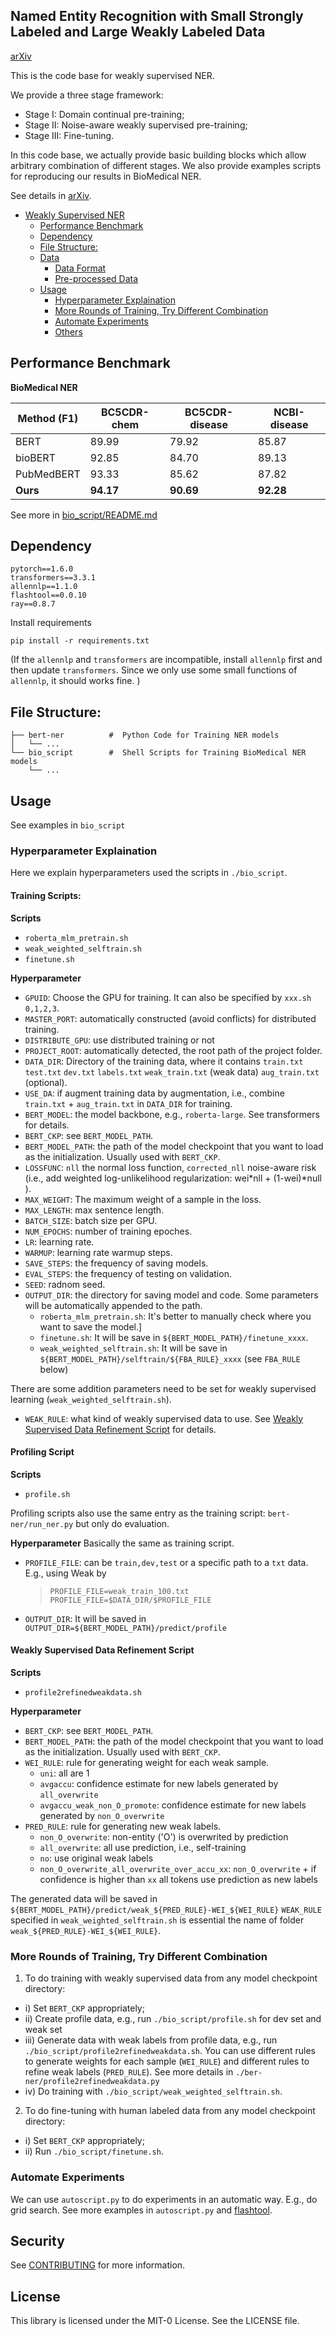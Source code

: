 ## Named Entity Recognition with Small Strongly Labeled and Large Weakly Labeled Data

[arXiv](https://arxiv.org/abs/2106.08977)

This is the code base for weakly supervised NER.

We provide a three stage framework:
- Stage I: Domain continual pre-training;
- Stage II: Noise-aware weakly supervised pre-training;
- Stage III: Fine-tuning.

In this code base, we actually provide basic building blocks which allow arbitrary combination of different stages. We also provide examples scripts for reproducing our results in BioMedical NER.

See details in [arXiv](https://arxiv.org/abs/2106.08977).


- [Weakly Supervised NER](#weakly-supervised-ner)
  - [Performance Benchmark](#performance-benchmark)
  - [Dependency](#dependency)
  - [File Structure:](#file-structure)
  - [Data](#data)
    - [Data Format](#data-format)
    - [Pre-processed Data](#pre-processed-data)
  - [Usage](#usage)
    - [Hyperparameter Explaination](#hyperparameter-explaination)
    - [More Rounds of Training, Try Different Combination](#more-rounds-of-training-try-different-combination)
    - [Automate Experiments](#automate-experiments)
    - [Others](#others)



## Performance Benchmark

**BioMedical NER**

|Method (F1) | BC5CDR-chem | BC5CDR-disease | NCBI-disease |
|-------|-------------|----------------|--------------|
|BERT	          |89.99	|79.92	|85.87|
|bioBERT        |92.85	|84.70 	|89.13|
|PubMedBERT	    |93.33	|85.62	|87.82|
|**Ours**|**94.17**	|**90.69**	|**92.28**|

See more in [bio_script/README.md](./bio_script/README.md#performance-benchmark)


## Dependency

```
pytorch==1.6.0
transformers==3.3.1
allennlp==1.1.0
flashtool==0.0.10
ray==0.8.7
```

Install requirements
```
pip install -r requirements.txt
```

(If the `allennlp` and `transformers` are incompatible, install `allennlp` first and then update `transformers`. Since we only use some small functions of `allennlp`, it should works fine. )

## File Structure:

```.
├── bert-ner          #  Python Code for Training NER models
│   └── ...
└── bio_script        #  Shell Scripts for Training BioMedical NER models
    └── ...
```

## Usage
See examples in `bio_script`

### Hyperparameter Explaination

Here we explain hyperparameters used the scripts in `./bio_script`.

#### Training Scripts:
**Scripts**
- `roberta_mlm_pretrain.sh`
- `weak_weighted_selftrain.sh`
- `finetune.sh`

**Hyperparameter**
- `GPUID`: Choose the GPU for training. It can also be specified by `xxx.sh 0,1,2,3`.
- `MASTER_PORT`: automatically constructed (avoid conflicts) for distributed training.
- `DISTRIBUTE_GPU`: use distributed training or not
- `PROJECT_ROOT`: automatically detected, the root path of the project folder.
- `DATA_DIR`: Directory of the training data, where it contains `train.txt` `test.txt` `dev.txt` `labels.txt` `weak_train.txt` (weak data) `aug_train.txt` (optional).
- `USE_DA`: if augment training data by augmentation, i.e., combine `train.txt` + `aug_train.txt` in `DATA_DIR` for training.
- `BERT_MODEL`: the model backbone, e.g., `roberta-large`. See transformers for details.
- `BERT_CKP`: see `BERT_MODEL_PATH`.
- `BERT_MODEL_PATH`: the path of the model checkpoint that you want to load as the initialization. Usually used with `BERT_CKP`.
- `LOSSFUNC`: `nll` the normal loss function, `corrected_nll` noise-aware risk (i.e., add weighted log-unlikelihood regularization: wei*nll + (1-wei)*null ).
- `MAX_WEIGHT`: The maximum weight of a sample in the loss.
- `MAX_LENGTH`: max sentence length.
- `BATCH_SIZE`: batch size per GPU.
- `NUM_EPOCHS`: number of training epoches.
- `LR`: learning rate.
- `WARMUP`: learning rate warmup steps.
- `SAVE_STEPS`: the frequency of saving models.
- `EVAL_STEPS`: the frequency of testing on validation.
- `SEED`: radnom seed.
- `OUTPUT_DIR`: the directory for saving model and code. Some parameters will be automatically appended to the path.
  - `roberta_mlm_pretrain.sh`: It's better to manually check where you want to save the model.]
  - `finetune.sh`: It will be save in `${BERT_MODEL_PATH}/finetune_xxxx`.
  - `weak_weighted_selftrain.sh`: It will be save in `${BERT_MODEL_PATH}/selftrain/${FBA_RULE}_xxxx` (see `FBA_RULE` below)

There are some addition parameters need to be set for weakly supervised learning (`weak_weighted_selftrain.sh`).
- `WEAK_RULE`: what kind of weakly supervised data to use. See [Weakly Supervised Data Refinement Script](#weakly-supervised-data-refinement-script) for details.

#### Profiling Script

**Scripts**
- `profile.sh`

Profiling scripts also use the same entry as the training script: `bert-ner/run_ner.py` but only do evaluation.

**Hyperparameter**
Basically the same as training script.
- `PROFILE_FILE`: can be `train,dev,test` or a specific path to a `txt` data. E.g.,  using Weak by
  > `PROFILE_FILE=weak_train_100.txt`
  > `PROFILE_FILE=$DATA_DIR/$PROFILE_FILE`

- `OUTPUT_DIR`: It will be saved in `OUTPUT_DIR=${BERT_MODEL_PATH}/predict/profile`

#### Weakly Supervised Data Refinement Script

**Scripts**
- `profile2refinedweakdata.sh`

**Hyperparameter**
- `BERT_CKP`: see `BERT_MODEL_PATH`.
- `BERT_MODEL_PATH`: the path of the model checkpoint that you want to load as the initialization. Usually used with `BERT_CKP`.
- `WEI_RULE`: rule for generating weight for each weak sample.
  - `uni`: all are 1
  - `avgaccu`: confidence estimate for new labels generated by `all_overwrite`
  - `avgaccu_weak_non_O_promote`: confidence estimate for new labels generated by `non_O_overwrite`
- `PRED_RULE`: rule for generating new weak labels.
  - `non_O_overwrite`: non-entity ('O') is overwrited by prediction
  - `all_overwrite`: all use prediction, i.e., self-training
  - `no`: use original weak labels
  - `non_O_overwrite_all_overwrite_over_accu_xx`: `non_O_overwrite` + if confidence is higher than `xx` all tokens use prediction as new labels

The generated data will be saved in `${BERT_MODEL_PATH}/predict/weak_${PRED_RULE}-WEI_${WEI_RULE}`
`WEAK_RULE` specified in `weak_weighted_selftrain.sh` is essential the name of folder `weak_${PRED_RULE}-WEI_${WEI_RULE}`.


### More Rounds of Training, Try Different Combination

1. To do training with weakly supervised data from any model checkpoint directory:
  - i) Set `BERT_CKP` appropriately;
  - ii) Create profile data, e.g., run `./bio_script/profile.sh` for dev set and weak set
  - iii) Generate data with weak labels from profile data, e.g., run `./bio_script/profile2refinedweakdata.sh`. You can use different rules to generate weights for each sample (`WEI_RULE`) and different rules to refine weak labels (`PRED_RULE`). See more details in `./ber-ner/profile2refinedweakdata.py`
  - iv) Do training with `./bio_script/weak_weighted_selftrain.sh`.

2. To do fine-tuning with human labeled data from any model checkpoint directory:
  - i) Set `BERT_CKP` appropriately;
  - ii) Run `./bio_script/finetune.sh`.

### Automate Experiments

We can use `autoscript.py` to do experiments in an automatic way. E.g., do grid search. See more examples in `autoscript.py` and [flashtool](https://github.com/Gatech-Flash/FlashPythonToolbox/#auto-script-running).



## Security

See [CONTRIBUTING](CONTRIBUTING.md#security-issue-notifications) for more information.

## License

This library is licensed under the MIT-0 License. See the LICENSE file.

